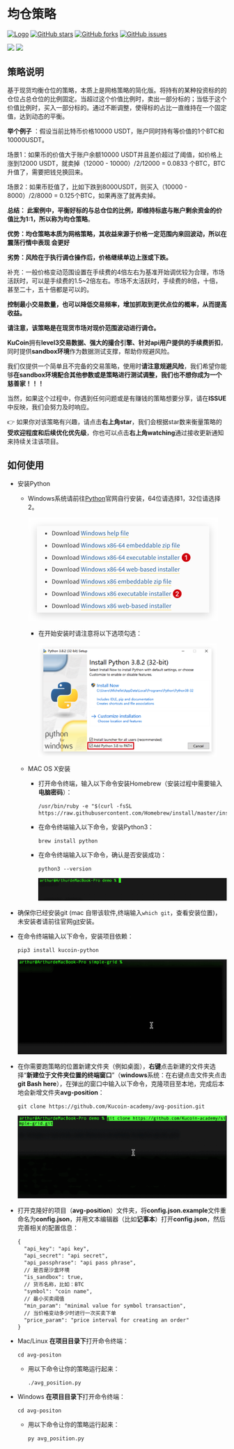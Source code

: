 # 均仓策略

[![Logo](https://img.shields.io/badge/KuCoin-KuMex-yellowgreen?style=flat-square)](https://github.com/Kucoin-academy/Guide)
[![GitHub stars](https://img.shields.io/github/stars/Kucoin-academy/simple-grid.svg?label=Stars&style=flat-square)](https://github.com/Kucoin-academy/simple-grid)
[![GitHub forks](https://img.shields.io/github/forks/Kucoin-academy/simple-grid.svg?label=Fork&style=flat-square)](https://github.com/Kucoin-academy/simple-grid)
[![GitHub issues](https://img.shields.io/github/issues/Kucoin-academy/simple-grid.svg?label=Issue&style=flat-square)](https://github.com/Kucoin-academy/simple-grid/issues)

[![](https://img.shields.io/badge/lang-English-informational.svg?longCache=true&style=flat-square)](README.md)
[![](https://img.shields.io/badge/lang-Chinese-red.svg?longCache=true&style=flat-square)](README_CN.md)

## 策略说明

基于现货均衡仓位的策略，本质上是网格策略的简化版。将持有的某种投资标的的仓位占总仓位的比例固定。当超过这个价值比例时，卖出一部分标的；当低于这个价值比例时，买入一部分标的。通过不断调整，使得标的占比一直维持在一个固定值，达到动态的平衡。  

**举个例子** ：假设当前比特币价格10000 USDT，账户同时持有等价值的1个BTC和10000USDT。

场景1：如果币的价值大于账户余额10000 USDT并且差价超过了阈值，如价格上涨到12000 USDT，就卖掉（12000 - 10000）/2/12000 = 0.0833 个BTC，BTC升值了，需要把钱兑换回来。  

场景2：如果币贬值了，比如下跌到8000USDT，则买入（10000 - 8000）/2/8000 = 0.125个BTC，如果再涨了就再卖掉。  

**总结： 此案例中，平衡好标的与总仓位的比例，即维持标底与账户剩余资金的价值比为1:1，所以称为均仓策略**。  

**优势：均仓策略本质为网格策略，其收益来源于价格一定范围内来回波动，所以在震荡行情中表现 会更好**  

**劣势：风险在于执行调仓操作后，价格继续单边上涨或下跌。**  

补充：一般价格变动范围设置在手续费的4倍左右为基准开始调优较为合理，市场活跃时，可以是手续费的1.5~2倍左右。市场不太活跃时，手续费的8倍，十倍，甚至二十，五十倍都是可以的。  

**控制最小交易数量，也可以降低交易频率，增加抓取到更优点位的概率，从而提高收益。**

**请注意，该策略是在现货市场对现价范围波动进行调仓。**



**KuCoin**拥有**level3交易数据、强大的撮合引擎、针对api用户提供的手续费折扣**，同时提供**sandbox环境**作为数据测试支撑，帮助你规避风险。

我们仅提供一个简单且不完备的交易策略，使用时**请注意规避风险**，我们希望你能够**在sandbox环境配合其他参数或是策略进行测试调整，我们也不想你成为一个慈善家！！！**

当然，如果这个过程中，你遇到任何问题或是有赚钱的策略想要分享，请在**ISSUE**中反映，我们会努力及时响应。

:point_right: 如果你对该策略有兴趣，请点击**右上角star**，我们会根据star数来衡量策略的**受欢迎程度和后续优化优先级**，你也可以点击**右上角watching**通过接收更新通知来持续关注该项目。

## 如何使用

* 安装Python

  * Windows系统请前往[Python](https://www.python.org/downloads/windows/)官网自行安装，64位请选择1，32位请选择2。

    <img src="./img/python_download.png" style="zoom:50%" />

    * 在开始安装时请注意将以下选项勾选：

      <img src="./img/python_win.png" style="zoom:40%" />

  * MAC OS X安装

    * 打开命令终端，输入以下命令安装Homebrew（安装过程中需要输入**电脑密码**）：

      ```shell
      /usr/bin/ruby -e "$(curl -fsSL https://raw.githubusercontent.com/Homebrew/install/master/install)"
      ```

    * 在命令终端输入以下命令，安装Python3：

      ```shell
      brew install python
      ```

    * 在命令终端输入以下命令，确认是否安装成功：

      ```shell
      python3 --version
      ```

      ![](./img/python_version.gif)

* 确保你已经安装git (mac 自带该软件,终端输入`which git`，查看安装位置)，未安装者请前往官网[git](https://git-scm.com/)安装。

* 在命令终端输入以下命令，安装项目依赖：

  ```shell script
  pip3 install kucoin-python
  ```

  ![pip_install](./img/pip_install.gif)
  
* 在你需要跑策略的位置新建文件夹（例如桌面），**右键**点击新建的文件夹选择“**新建位于文件夹位置的终端窗口**”（**windows**系统：在右键点击文件夹点击**git Bash here**），在弹出的窗口中输入以下命令，克隆项目至本地，完成后本地会新增文件夹**avg-position**：
  
  ```shell
  git clone https://github.com/Kucoin-academy/avg-position.git
  ```
  
  ![git_clone](./img/git_clone.gif)
  
* 打开克隆好的项目（**avg-position**）文件夹，将**config.json.example**文件重命名为**config.json**，并用文本编辑器（比如**记事本**）打开**config.json**，然后完善相关的配置信息：

  ```
  {  
    "api_key": "api key",
    "api_secret": "api secret",
    "api_passphrase": "api pass phrase",
    // 是否是沙盒环境
    "is_sandbox": true,
    // 货币名称，比如：BTC 
    "symbol": "coin name",
    // 最小买卖阈值
    "min_param": "minimal value for symbol transaction",
    // 当价格变动多少时进行一次买卖下单
    "price_param": "price interval for creating an order"
  }
  ```
  
* Mac/Linux **在项目目录下**打开命令终端：

  ```shell
  cd avg-positon
  ```
  * 用以下命令让你的策略运行起来：
  
    ```shell
    ./avg_position.py
    ```
  
* Windows **在项目目录下**打开命令终端：

  ```shell
  cd avg-positon
  ```
  * 用以下命令让你的策略运行起来：
  
    ```shell
    py avg_position.py
    ```
  
  

